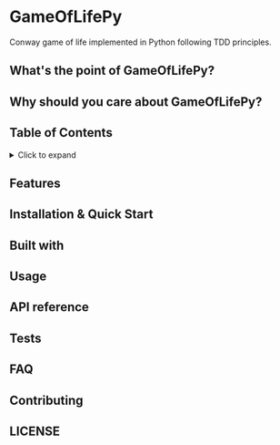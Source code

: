 # GameOfLifePy
Conway game of life implemented in Python following TDD principles.

## What's the point of GameOfLifePy?

## Why should you care about GameOfLifePy?

## Table of Contents
<details>
  <summary>Click to expand</summary>
  
1. [Features](#features)
2. [Installation](#installation--quick-start)
3. [Built with](#built-with)
4. [Usage](#usage)
5. [API reference](#api-reference)
6. [Tests](#tests)
7. [FAQ](#faq)
8. [Contributing](#contributing)
9. [License](#license)
</details>

## Features

## Installation & Quick Start

## Built with

## Usage

## API reference

## Tests

## FAQ

## Contributing

## LICENSE

